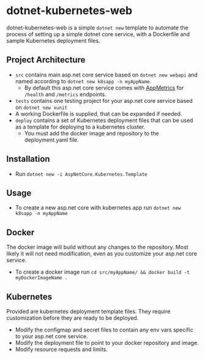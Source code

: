 # dotnet-kubernetes-web 

dotnet-kubernetes-web is a simple `dotnet new` template to automate the process of setting up a simple dotnet core service, with a Dockerfile and sample Kubernetes deployment files.

## Project Architecture

* `src` contains main asp.net core service based on `dotnet new webapi` and named according to `dotnet new k8sapp -n myAppName`.
  * By default this asp.net core service comes with [AppMetrics](https://www.app-metrics.io/) for `/health` and `/metrics` endpoints.
* `tests` contains one testing project for your asp.net core service based on `dotnet new xunit`
* A working Dockerfile is supplied, that can be expanded if needed.
* `deploy` contains a set of Kubernetes deployment files that can be used as a template for deploying to a kubernetes cluster. 
  * You must add the docker image and repository to the deployment.yaml file.

## Installation

* Run `dotnet new -i AspNetCore.Kubernetes.Template`

## Usage
* To create a new asp.net core with kubernetes app run `dotnet new k8sapp -n myAppName`

## Docker
The docker image will build without any changes to the repository. Most likely it will not need modification, even as you customize your
asp.net core service.

* To create a docker image run `cd src/myAppName/ && docker build -t myDockerImageName .`

## Kubernetes
Provided are kubernetes deployment template files. They require customization before they are ready to be deployed.

* Modify the configmap and secret files to contain any env vars specific to your asp.net core service.
* Modify the deployment file to point to your docker repository and image.
* Modify resource requests and limits.